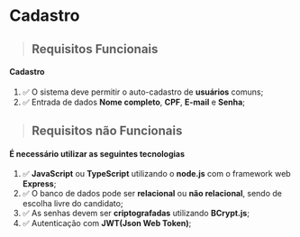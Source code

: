 # Cadastro

> ## Requisitos Funcionais
  #### Cadastro


1. ✅ O sistema deve permitir o auto-cadastro de **usuários** comuns;
2. ✅ Entrada de dados **Nome completo**, **CPF**, **E-mail** e **Senha**;

> ## Requisitos não Funcionais
  #### É necessário utilizar as seguintes tecnologias

1. ✅ **JavaScript** ou **TypeScript** utilizando o **node.js** com o framework web **Express**;
2. ✅ O banco de dados pode ser **relacional** ou **não relacional**, sendo de escolha livre do candidato;
4. ✅ As senhas devem ser **criptografadas** utilizando **BCrypt.js**;
5. ✅ Autenticação com **JWT(Json Web Token)**;
